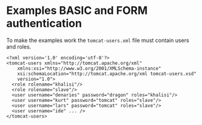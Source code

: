 # Examples BASIC and FORM authentication

To make the examples work the `tomcat-users.xml` file must contain users and roles.


```
<?xml version='1.0' encoding='utf-8'?>
<tomcat-users xmlns="http://tomcat.apache.org/xml"
    xmlns:xsi="http://www.w3.org/2001/XMLSchema-instance"
    xsi:schemaLocation="http://tomcat.apache.org/xml tomcat-users.xsd"
    version="1.0">
  <role rolename="khalisi"/>
  <role rolename="slave"/>
  <user username="denaries" password="dragon" roles="khalisi"/>
  <user username="kurt" password="tomcat" roles="slave"/>
  <user username="lars" password="tomcat" roles="slave"/>
  <user username="ide" ... />
</tomcat-users>
```

